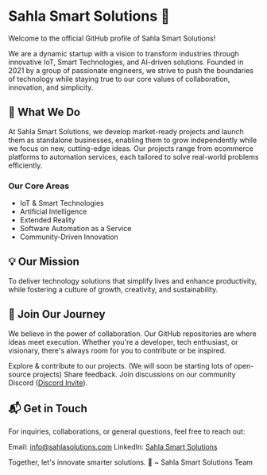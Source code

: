 # Sahla Smart Solutions 🌟
Welcome to the official GitHub profile of Sahla Smart Solutions!

We are a dynamic startup with a vision to transform industries through innovative IoT, Smart Technologies, and AI-driven solutions. Founded in 2021 by a group of passionate engineers, we strive to push the boundaries of technology while staying true to our core values of collaboration, innovation, and simplicity.

## 🚀 What We Do
At Sahla Smart Solutions, we develop market-ready projects and launch them as standalone businesses, enabling them to grow independently while we focus on new, cutting-edge ideas. Our projects range from ecommerce platforms to automation services, each tailored to solve real-world problems efficiently.

### Our Core Areas
- IoT & Smart Technologies
- Artificial Intelligence
- Extended Reality
- Software Automation as a Service
- Community-Driven Innovation

## 💡 Our Mission
To deliver technology solutions that simplify lives and enhance productivity, while fostering a culture of growth, creativity, and sustainability. 

## 🤝 Join Our Journey
We believe in the power of collaboration. Our GitHub repositories are where ideas meet execution. Whether you're a developer, tech enthusiast, or visionary, there's always room for you to contribute or be inspired.

Explore & contribute to our projects. (We will soon be starting lots of open-source projects)
Share feedback.
Join discussions on our community Discord ([Discord Invite](https://discord.gg/CfD87dj9)).

## 📬 Get in Touch
For inquiries, collaborations, or general questions, feel free to reach out:

Email: info@sahlasolutions.com
LinkedIn: [Sahla Smart Solutions](https://www.linkedin.com/company/sahla-solutions)

Together, let's innovate smarter solutions. 🚀
~ Sahla Smart Solutions Team
